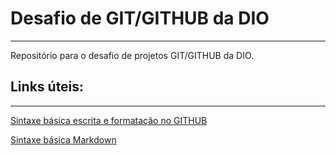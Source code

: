 # Desafio de GIT/GITHUB da DIO
-----------------------------------

Repositório para o desafio de projetos GIT/GITHUB da DIO.

## Links úteis:
---------------
[Sintaxe básica escrita e formatação no GITHUB](https://docs.github.com/pt/get-started/writing-on-github/getting-started-with-writing-and-formatting-on-github/basic-writing-and-formatting-syntax)

[Sintaxe básica  Markdown](https://www.markdownguide.org/basic-syntax/)
